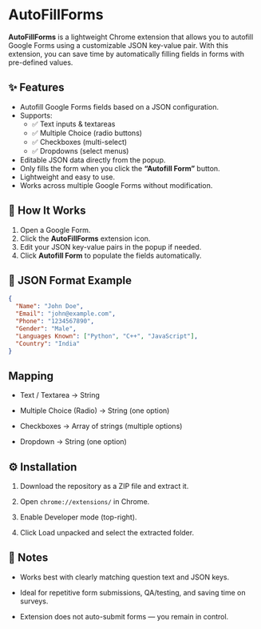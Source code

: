 # AutoFillForms

**AutoFillForms** is a lightweight Chrome extension that allows you to autofill Google Forms using a customizable JSON key-value pair. With this extension, you can save time by automatically filling fields in forms with pre-defined values.  

## ✨ Features
- Autofill Google Forms fields based on a JSON configuration.
- Supports:
  - ✅ Text inputs & textareas  
  - ✅ Multiple Choice (radio buttons)  
  - ✅ Checkboxes (multi-select)  
  - ✅ Dropdowns (select menus)  
- Editable JSON data directly from the popup.
- Only fills the form when you click the **“Autofill Form”** button.
- Lightweight and easy to use.
- Works across multiple Google Forms without modification.

## 🚀 How It Works
1. Open a Google Form.
2. Click the **AutoFillForms** extension icon.
3. Edit your JSON key-value pairs in the popup if needed.
4. Click **Autofill Form** to populate the fields automatically.

## 📄 JSON Format Example
```json
{
  "Name": "John Doe",
  "Email": "john@example.com",
  "Phone": "1234567890",
  "Gender": "Male",
  "Languages Known": ["Python", "C++", "JavaScript"],
  "Country": "India"
}
```

## Mapping

- Text / Textarea → String

- Multiple Choice (Radio) → String (one option)

- Checkboxes → Array of strings (multiple options)

- Dropdown → String (one option)

## ⚙️ Installation

1. Download the repository as a ZIP file and extract it.

2. Open ```chrome://extensions/``` in Chrome.

3. Enable Developer mode (top-right).

4. Click Load unpacked and select the extracted folder.

## 📝 Notes

- Works best with clearly matching question text and JSON keys.

- Ideal for repetitive form submissions, QA/testing, and saving time on surveys.

- Extension does not auto-submit forms — you remain in control.
